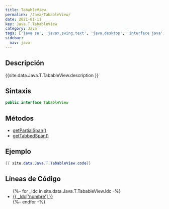```yaml
---
title: TabableView
permalink: /Java/TabableView/
date: 2021-01-11
key: Java.T.TabableView
category: Java
tags: ['java se', 'javax.swing.text', 'java.desktop', 'interface java', 'Java 1.0']
sidebar: 
  nav: java
---
```


## Descripción
{{site.data.Java.T.TabableView.description }}

## Sintaxis
~~~java
public interface TabableView
~~~

## Métodos
* [getPartialSpan()](/Java/TabableView/getPartialSpan)
* [getTabbedSpan()](/Java/TabableView/getTabbedSpan)

## Ejemplo
~~~java
{{ site.data.Java.T.TabableView.code}}
~~~

## Líneas de Código
<ul>
{%- for _ldc in site.data.Java.T.TabableView.ldc -%}
   <li>
       <a href="{{_ldc['url'] }}">{{ _ldc['nombre'] }}</a>
   </li>
{%- endfor -%}
</ul>
